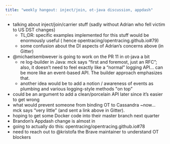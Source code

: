 ```yaml
---
title: "weekly hangout: inject/join, ot-java discussion, appdash"
---
```


- talking about inject/join/carrier stuff (sadly without Adrian who fell victim to US DST changes)
  - TL;DR: specific examples implemented for this stuff would be enormously useful ( hence opentracing/opentracing.github.io#79)
  - some confusion about the DI aspects of Adrian’s concerns above (in Gitter)
- @michaelsembwever is going to work on the PR 11 in ot-java a bit
  - re log-builder in Java: mck says “first and foremost, just an RFC”; also, it doesn’t need to feel exactly like a “normal” logging API… can be more like an event-based API. The builder approach emphasizes that.
  - another idea would be to add a notion / awareness of events as plumbing and various logging-style methods "on top”
- could be an argument to add a clean/porcelain API later since it’s easier to get wrong
- what would prevent someone from binding OT to Cassandra ~now… mck says “very little” (and sent a link above in Gitter).
- hoping to get some Docker code into their master branch next quarter
- Brandon’s Appdash change is almost in
- going to actually do this: opentracing/opentracing.github.io#78
- need to reach out to @kristofa the Brave maintainer to understand OT blockers
